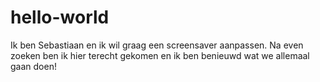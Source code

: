 # hello-world

Ik ben Sebastiaan en ik wil graag een screensaver aanpassen. Na even zoeken ben ik hier terecht gekomen en ik ben benieuwd wat we allemaal gaan doen!
